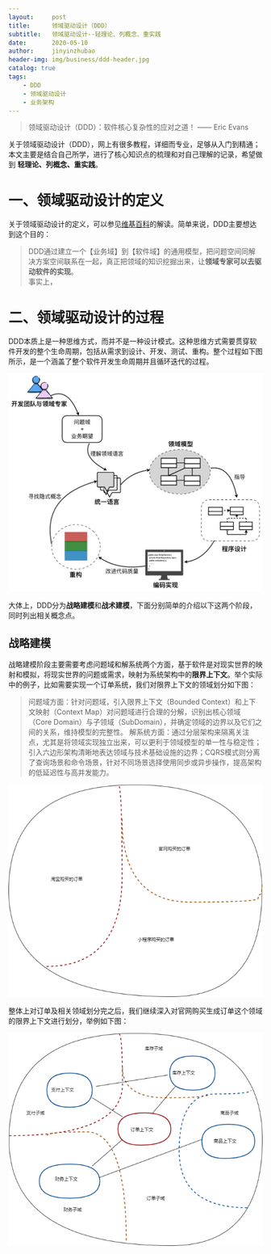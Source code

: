 ```yaml
---
layout:     post
title:      领域驱动设计（DDD）
subtitle:   领域驱动设计--轻理论、列概念、重实践
date:       2020-05-10
author:     jinyinzhubao
header-img: img/business/ddd-header.jpg
catalog: true
tags:
    - DDD
    - 领域驱动设计
    - 业务架构
---
```



> 领域驱动设计（DDD）：软件核心复杂性的应对之道！ —— Eric Evans



关于领域驱动设计（DDD），网上有很多教程，详细而专业，足够从入门到精通；本文主要是结合自己所学，进行了核心知识点的梳理和对自己理解的记录，希望做到 **轻理论、列概念、重实践**。  



# 一、领域驱动设计的定义
关于领域驱动设计的定义，可以参见[维基百科](https://en.wikipedia.org/wiki/Domain-driven_design)的解读。简单来说，DDD主要想达到这个目的： 
> DDD通过建立一个【业务域】到【软件域】的通用模型，把问题空间同解决方案空间联系在一起，真正把领域的知识挖掘出来，让**领域专家可以去驱动软件的实现**。  
事实上，

# 二、领域驱动设计的过程
DDD本质上是一种思维方式，而并不是一种设计模式。这种思维方式需要贯穿软件开发的整个生命周期，包括从需求到设计、开发、测试、重构。整个过程如下图所示，是一个涵盖了整个软件开发生命周期并且循环迭代的过程。

![](https://raw.githubusercontent.com/jinyinzhubao/jinyinzhubao.github.io/master/img/architecture/ddd-liucheng.jpg)

大体上，DDD分为**战略建模**和**战术建模**，下面分别简单的介绍以下这两个阶段，同时列出相关概念点。
## 战略建模
战略建模阶段主要需要考虑问题域和解系统两个方面，基于软件是对现实世界的映射和模拟，将现实世界的问题或需求，映射为系统架构中的**限界上下文**。举个实际中的例子，比如需要实现一个订单系统，我们对限界上下文的领域划分如下图：
>问题域方面：针对问题域，引入限界上下文（Bounded Context）和上下文映射（Context Map）对问题域进行合理的分解，识别出核心领域（Core Domain）与子领域（SubDomain），并确定领域的边界以及它们之间的关系，维持模型的完整性。
解系统方面：通过分层架构来隔离关注点，尤其是将领域实现独立出来，可以更利于领域模型的单一性与稳定性；引入六边形架构清晰地表达领域与技术基础设施的边界；CQRS模式则分离了查询场景和命令场景，针对不同场景选择使用同步或异步操作，提高架构的低延迟性与高并发能力。  

![限界上下文示意图](https://raw.githubusercontent.com/jinyinzhubao/jinyinzhubao.github.io/master/img/architecture/ddd-order-zlly.jpg)  

整体上对订单及相关领域划分完之后，我们继续深入对官网购买生成订单这个领域的限界上下文进行划分，举例如下图：    

![](https://raw.githubusercontent.com/jinyinzhubao/jinyinzhubao.github.io/master/img/architecture/ddd-order-ddzy.jpg)

